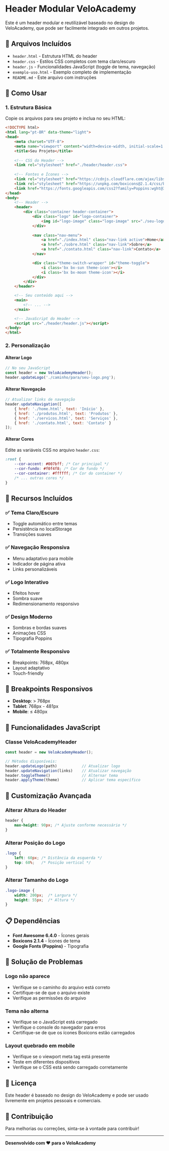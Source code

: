 # Header Modular VeloAcademy

Este é um header modular e reutilizável baseado no design do VeloAcademy, que pode ser facilmente integrado em outros projetos.

## 📁 Arquivos Incluídos

- `header.html` - Estrutura HTML do header
- `header.css` - Estilos CSS completos com tema claro/escuro
- `header.js` - Funcionalidades JavaScript (toggle de tema, navegação)
- `exemplo-uso.html` - Exemplo completo de implementação
- `README.md` - Este arquivo com instruções

## 🚀 Como Usar

### 1. Estrutura Básica

Copie os arquivos para seu projeto e inclua no seu HTML:

```html
<!DOCTYPE html>
<html lang="pt-BR" data-theme="light">
<head>
    <meta charset="UTF-8">
    <meta name="viewport" content="width=device-width, initial-scale=1.0">
    <title>Seu Projeto</title>
    
    <!-- CSS do Header -->
    <link rel="stylesheet" href="./header/header.css">
    
    <!-- Fontes e Ícones -->
    <link rel="stylesheet" href="https://cdnjs.cloudflare.com/ajax/libs/font-awesome/6.4.0/css/all.min.css">
    <link rel="stylesheet" href="https://unpkg.com/boxicons@2.1.4/css/boxicons.min.css">
    <link href="https://fonts.googleapis.com/css2?family=Poppins:wght@300;400;500;600;700&display=swap" rel="stylesheet">
</head>
<body>
    <!-- Header -->
    <header>
        <div class="container header-container">
            <div class="logo" id="logo-container">
                <img id="logo-image" class="logo-image" src="./seu-logo.png" alt="Logo">
            </div>
            
            <nav class="nav-menu">
                <a href="./index.html" class="nav-link active">Home</a>
                <a href="./sobre.html" class="nav-link">Sobre</a>
                <a href="./contato.html" class="nav-link">Contato</a>
            </nav>

            <div class="theme-switch-wrapper" id="theme-toggle">
                <i class='bx bx-sun theme-icon'></i>
                <i class='bx bx-moon theme-icon'></i>
            </div>
        </div>
    </header>

    <!-- Seu conteúdo aqui -->
    <main>
        <!-- ... -->
    </main>

    <!-- JavaScript do Header -->
    <script src="./header/header.js"></script>
</body>
</html>
```

### 2. Personalização

#### Alterar Logo
```javascript
// No seu JavaScript
const header = new VeloAcademyHeader();
header.updateLogo('./caminho/para/seu-logo.png');
```

#### Alterar Navegação
```javascript
// Atualizar links de navegação
header.updateNavigation([
    { href: './home.html', text: 'Início' },
    { href: './produtos.html', text: 'Produtos' },
    { href: './servicos.html', text: 'Serviços' },
    { href: './contato.html', text: 'Contato' }
]);
```

#### Alterar Cores
Edite as variáveis CSS no arquivo `header.css`:

```css
:root {
    --cor-accent: #007bff; /* Cor principal */
    --cor-fundo: #f0f4f8; /* Cor de fundo */
    --cor-container: #ffffff; /* Cor do container */
    /* ... outras cores */
}
```

## 🎨 Recursos Incluídos

### ✅ Tema Claro/Escuro
- Toggle automático entre temas
- Persistência no localStorage
- Transições suaves

### ✅ Navegação Responsiva
- Menu adaptativo para mobile
- Indicador de página ativa
- Links personalizáveis

### ✅ Logo Interativo
- Efeitos hover
- Sombra suave
- Redimensionamento responsivo

### ✅ Design Moderno
- Sombras e bordas suaves
- Animações CSS
- Tipografia Poppins

### ✅ Totalmente Responsivo
- Breakpoints: 768px, 480px
- Layout adaptativo
- Touch-friendly

## 📱 Breakpoints Responsivos

- **Desktop**: > 768px
- **Tablet**: 768px - 481px
- **Mobile**: ≤ 480px

## 🎯 Funcionalidades JavaScript

### Classe VeloAcademyHeader

```javascript
const header = new VeloAcademyHeader();

// Métodos disponíveis:
header.updateLogo(path)           // Atualizar logo
header.updateNavigation(links)    // Atualizar navegação
header.toggleTheme()              // Alternar tema
header.applyTheme(theme)          // Aplicar tema específico
```

## 🔧 Customização Avançada

### Alterar Altura do Header
```css
header {
    max-height: 90px; /* Ajuste conforme necessário */
}
```

### Alterar Posição do Logo
```css
.logo {
    left: 60px; /* Distância da esquerda */
    top: 60%;   /* Posição vertical */
}
```

### Alterar Tamanho do Logo
```css
.logo-image {
    width: 200px;  /* Largura */
    height: 55px;  /* Altura */
}
```

## 📋 Dependências

- **Font Awesome 6.4.0** - Ícones gerais
- **Boxicons 2.1.4** - Ícones de tema
- **Google Fonts (Poppins)** - Tipografia

## 🐛 Solução de Problemas

### Logo não aparece
- Verifique se o caminho do arquivo está correto
- Certifique-se de que o arquivo existe
- Verifique as permissões do arquivo

### Tema não alterna
- Verifique se o JavaScript está carregado
- Verifique o console do navegador para erros
- Certifique-se de que os ícones Boxicons estão carregados

### Layout quebrado em mobile
- Verifique se o viewport meta tag está presente
- Teste em diferentes dispositivos
- Verifique se o CSS está sendo carregado corretamente

## 📄 Licença

Este header é baseado no design do VeloAcademy e pode ser usado livremente em projetos pessoais e comerciais.

## 🤝 Contribuição

Para melhorias ou correções, sinta-se à vontade para contribuir!

---

**Desenvolvido com ❤️ para o VeloAcademy**
